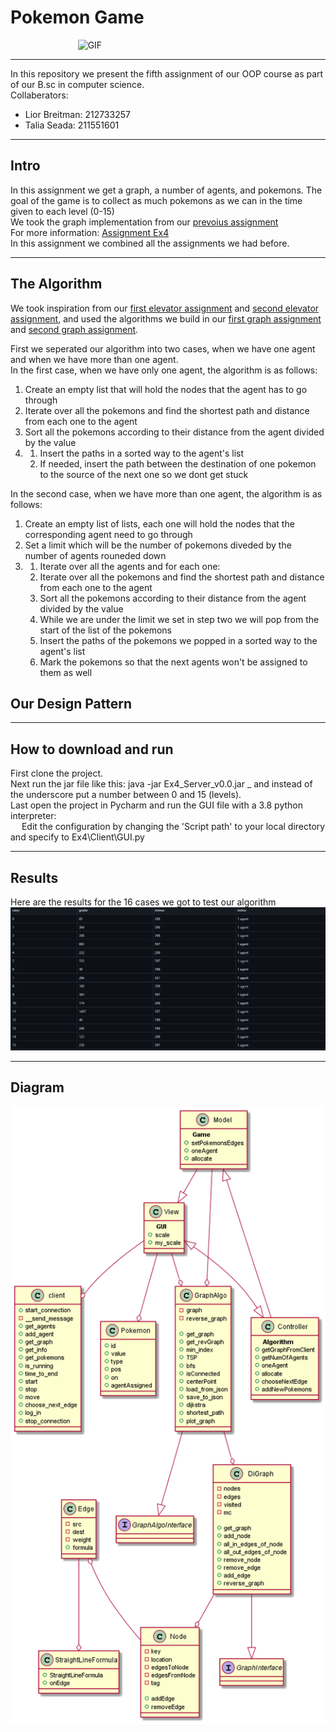 # Pokemon Game
&emsp; &emsp; &emsp; &emsp; &emsp; &emsp; ![GIF](https://github.com/LiorBreitman8234/Ex4_oop/blob/master/Client/picturs/pokemon.gif)

------------------------------------------------
In this repository we present the fifth assignment of our OOP course as part of our B.sc in computer science. </br>
Collaberators: </br>
* Lior Breitman: 212733257 </br>
* Talia Seada: 211551601 </br>

---------------------------------------------------
## Intro
In this assignment we get a graph, a number of agents, and pokemons. The goal of the game is to collect as much pokemons as we can in the time given to each level (0-15) </br>
We took the graph implementation from our [prevoius assignment](https://github.com/TaliaSeada/Ex3_OOP) </br>
For more information: [Assignment Ex4](https://github.com/benmoshe/OOP_2021/tree/main/Assignments/Ex4) </br>
In this assignment we combined all the assignments we had before.

----------------------------
## The Algorithm 
We took inspiration from our [first elevator assignment](https://github.com/TaliaSeada/Ex0_OOP) and [second elevator assignment](https://github.com/TaliaSeada/Ex1_OOP), 
and used the algorithms we build in our [first graph assignment](https://github.com/LiorBreitman8234/Ex2_oop) and [second graph assignment](https://github.com/TaliaSeada/Ex3_OOP).

First we seperated our algorithm into two cases, when we have one agent and when we have more than one agent.  </br>
In the first case, when we have only one agent, the algorithm is as follows: </br>
1. Create an empty list that will hold the nodes that the agent has to go through </br>
2. Iterate over all the pokemons and find the shortest path and distance from each one to the agent </br>
3. Sort all the pokemons according to their distance from the agent divided by the value </br>
4. 
   1. Insert the paths in a sorted way to the agent's list </br>
   2. If needed, insert the path between the destination of one pokemon to the source of the next one so we dont get stuck </br>


In the second case, when we have more than one agent, the algorithm is as follows: </br>
1. Create an empty list of lists, each one will hold the nodes that the corresponding agent need to go through </br>
2. Set a limit which will be the number of pokemons diveded by the number of agents rouneded down </br>
3. 
   1. Iterate over all the agents and for each one: </br>
   2. Iterate over all the pokemons and find the shortest path and distance from each one to the agent </br>
   3. Sort all the pokemons according to their distance from the agent divided by the value </br>
   4. While we are under the limit we set in step two we will pop from the start of the list of the pokemons </br>
   5. Insert the paths of the pokemons we popped in a sorted way to the agent's list </br>
   6. Mark the pokemons so that the next agents won't be assigned to them as well </br>

## Our Design Pattern 


--------------------------------------
## How to download and run </br>
First clone the project. </br>
Next run the jar file like this: java -jar Ex4_Server_v0.0.jar _ and instead of the underscore put a number between 0 and 15 (levels). </br>
Last open the project in Pycharm and run the GUI file with a 3.8 python interpreter: </br>
&emsp; Edit the configuration by changing the 'Script path' to your local directory and specify to Ex4\Client\GUI.py

-----------------
## Results
Here are the results for the 16 cases we got to test our algorithm
![Result](https://github.com/LiorBreitman8234/Ex4_oop/blob/master/Client/picturs/results.png)

------------------------
## Diagram
![Diagram](https://github.com/LiorBreitman8234/Ex4_oop/blob/master/Client/picturs/diagram.png)
